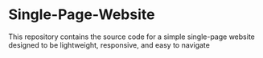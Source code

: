 # Single-Page-Website
This repository contains the source code for a simple single-page website designed to be lightweight, responsive, and easy to navigate

